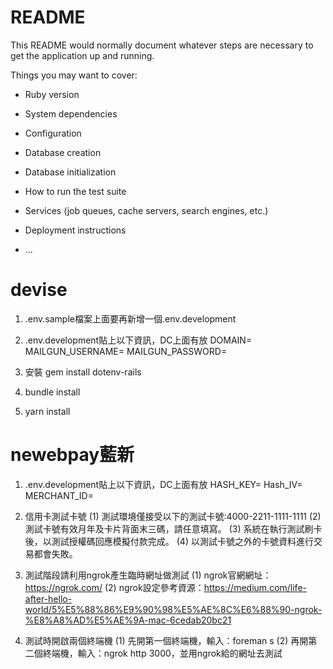 # README

This README would normally document whatever steps are necessary to get the
application up and running.

Things you may want to cover:

* Ruby version

* System dependencies

* Configuration

* Database creation

* Database initialization

* How to run the test suite

* Services (job queues, cache servers, search engines, etc.)

* Deployment instructions

* ...


# devise 

1.  .env.sample檔案上面要再新增一個.env.development

2. .env.development貼上以下資訊，DC上面有放
DOMAIN=
MAILGUN_USERNAME=
MAILGUN_PASSWORD=

3. 安裝 gem install dotenv-rails

4. bundle install

5. yarn install 

# newebpay藍新

1. .env.development貼上以下資訊，DC上面有放
HASH_KEY=
Hash_IV=
MERCHANT_ID=

2. 信用卡測試卡號
(1) 測試環境僅接受以下的測試卡號:4000-2211-1111-1111 
(2) 測試卡號有效月年及卡片背面末三碼，請任意填寫。
(3) 系統在執行測試刷卡後，以測試授權碼回應模擬付款完成。 
(4) 以測試卡號之外的卡號資料進行交易都會失敗。 

3. 測試階段請利用ngrok產生臨時網址做測試
(1) ngrok官網網址：https://ngrok.com/
(2) ngrok設定參考資源：https://medium.com/life-after-hello-world/5%E5%88%86%E9%90%98%E5%AE%8C%E6%88%90-ngrok-%E8%A8%AD%E5%AE%9A-mac-6cedab20bc21

4. 測試時開啟兩個終端機
(1) 先開第一個終端機，輸入：foreman s
(2) 再開第二個終端機，輸入：ngrok http 3000，並用ngrok給的網址去測試